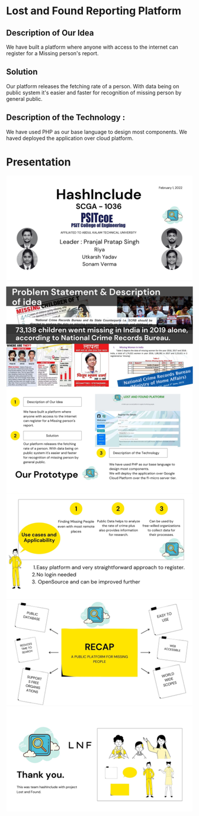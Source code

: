 # Lost and Found Reporting Platform
## Description of Our Idea

We have built a platform where anyone with access to the internet can register for a Missing person's report.
## Solution

Our platform releases the fetching rate of a person. With data being on public system it's easier and faster for recognition of missing person by general public.
## Description of the Technology :

We have used PHP as our base language to design most components. We haved deployed the application over cloud platform.
# Presentation

![alt text](https://github.com/yyppsk/Lost-and-Found-Reporting-Platform/blob/main/images/1.jpg?raw=true)
![alt text](https://github.com/yyppsk/Lost-and-Found-Reporting-Platform/blob/main/images/2.jpg?raw=true)
![alt text](https://github.com/yyppsk/Lost-and-Found-Reporting-Platform/blob/main/images/3.jpg?raw=true)
![alt text](https://github.com/yyppsk/Lost-and-Found-Reporting-Platform/blob/main/images/4.jpg?raw=true)
![alt text](https://github.com/yyppsk/Lost-and-Found-Reporting-Platform/blob/main/images/5.jpg?raw=true)
![alt text](https://github.com/yyppsk/Lost-and-Found-Reporting-Platform/blob/main/images/6.jpg?raw=true)
